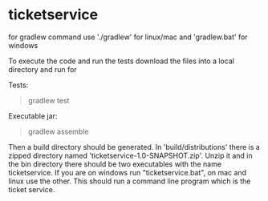 # ticketservice

for gradlew command use './gradlew' for linux/mac and 'gradlew.bat' for windows

To execute the code and run the tests download the files into a local directory
and run for

Tests:

>gradlew test

Executable jar:

>gradlew assemble

Then a build directory should be generated. In 'build/distributions' there is a
zipped directory named 'ticketservice-1.0-SNAPSHOT.zip'. Unzip it and in the
bin directory there should be two executables with the name ticketservice.
If you are on windows run "ticketservice.bat", on mac and linux
use the other. This should run a command line program which is the ticket service.
